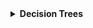 <details>
<summary>
<b>Decision Trees</b>
<br>
</summary>

## What are Decision Trees?
Decision trees are a popular and easy-to-understand machine learning algorithm used for both classification and regression tasks. They work by recursively splitting the input data into subsets based on the values of the input features, and then making a decision based on the majority class or average value in each subset.

### Advantages of Decision Trees
    a. Interpretability: Decision trees are simple to understand and interpret, making them ideal for situations where transparency and explainability are important.

    b. Handling of both numerical and categorical data: Decision trees can handle both continuous and discrete input features, simplifying the preprocessing steps.

    c. Non-parametric: Decision trees are non-parametric, meaning they make no assumptions about the underlying distribution of the data, which can be advantageous when dealing with non-linear relationships.

    d. Handling missing values: Decision trees can handle missing data gracefully by using surrogate splits, which enable them to continue building the tree even when data is incomplete.

### Disadvantages of Decision Trees
    a. Overfitting: Decision trees are prone to overfitting, especially when the tree is deep. This can be mitigated by pruning techniques or setting a maximum depth.

    b. Sensitivity to small changes in data: Decision trees can be sensitive to small changes in the training data, which may result in entirely different trees being built.

    c. Greedy algorithm: The splitting criteria used in decision trees are based on a greedy algorithm, meaning they optimize for the best split at each step, which may not lead to the globally optimal tree.

## Limitations of Related Algorithms
    a. Random Forests: A popular ensemble method that builds multiple decision trees and combines their predictions. While it reduces overfitting and increases accuracy, it sacrifices interpretability, as the ensemble model becomes harder to interpret than a single decision tree.

    b. Gradient Boosted Machines (GBMs): Another ensemble method that builds decision trees sequentially, where each tree tries to correct the errors made by the previous one. GBMs can achieve high accuracy but can be more prone to overfitting, and they require careful tuning of hyperparameters. Additionally, they also sacrifice interpretability.

Decision trees are a versatile and interpretable machine learning algorithm, suitable for a variety of tasks. However, they can suffer from overfitting and sensitivity to small changes in data. Ensemble methods like Random Forests and GBMs help mitigate some of these issues but come with their own limitations, such as reduced interpretability and increased complexity.
</details>